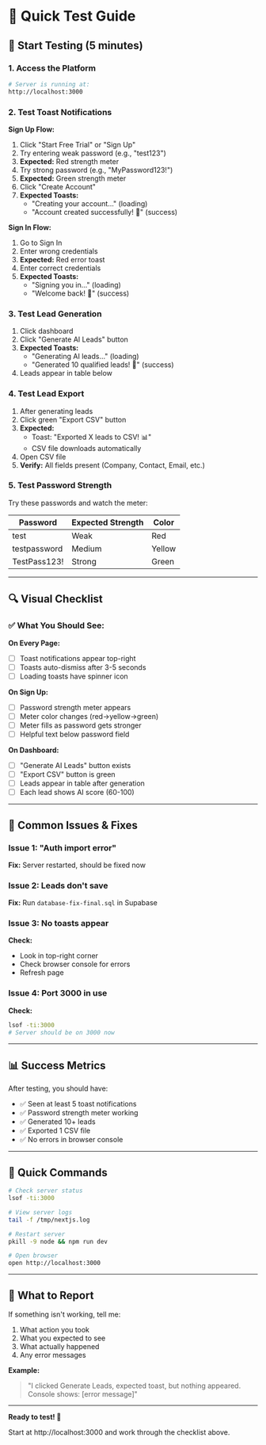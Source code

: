 # 🧪 Quick Test Guide

## 🚀 **Start Testing (5 minutes)**

### **1. Access the Platform**
```bash
# Server is running at:
http://localhost:3000
```

### **2. Test Toast Notifications**

**Sign Up Flow:**
1. Click "Start Free Trial" or "Sign Up"
2. Try entering weak password (e.g., "test123")
3. **Expected:** Red strength meter
4. Try strong password (e.g., "MyPassword123!")
5. **Expected:** Green strength meter
6. Click "Create Account"
7. **Expected Toasts:**
   - "Creating your account..." (loading)
   - "Account created successfully! 🎉" (success)

**Sign In Flow:**
1. Go to Sign In
2. Enter wrong credentials
3. **Expected:** Red error toast
4. Enter correct credentials
5. **Expected Toasts:**
   - "Signing you in..." (loading)
   - "Welcome back! 👋" (success)

### **3. Test Lead Generation**

1. Click dashboard
2. Click "Generate AI Leads" button
3. **Expected Toasts:**
   - "Generating AI leads..." (loading)
   - "Generated 10 qualified leads! 🎯" (success)
4. Leads appear in table below

### **4. Test Lead Export**

1. After generating leads
2. Click green "Export CSV" button
3. **Expected:**
   - Toast: "Exported X leads to CSV! 📊"
   - CSV file downloads automatically
4. Open CSV file
5. **Verify:** All fields present (Company, Contact, Email, etc.)

### **5. Test Password Strength**

Try these passwords and watch the meter:

| Password | Expected Strength | Color |
|----------|------------------|-------|
| test | Weak | Red |
| testpassword | Medium | Yellow |
| TestPass123! | Strong | Green |

---

## 🔍 **Visual Checklist**

### ✅ **What You Should See:**

**On Every Page:**
- [ ] Toast notifications appear top-right
- [ ] Toasts auto-dismiss after 3-5 seconds
- [ ] Loading toasts have spinner icon

**On Sign Up:**
- [ ] Password strength meter appears
- [ ] Meter color changes (red→yellow→green)
- [ ] Meter fills as password gets stronger
- [ ] Helpful text below password field

**On Dashboard:**
- [ ] "Generate AI Leads" button exists
- [ ] "Export CSV" button is green
- [ ] Leads appear in table after generation
- [ ] Each lead shows AI score (60-100)

---

## 🐛 **Common Issues & Fixes**

### **Issue 1: "Auth import error"**
**Fix:** Server restarted, should be fixed now

### **Issue 2: Leads don't save**
**Fix:** Run `database-fix-final.sql` in Supabase

### **Issue 3: No toasts appear**
**Check:**
- Look in top-right corner
- Check browser console for errors
- Refresh page

### **Issue 4: Port 3000 in use**
**Check:**
```bash
lsof -ti:3000
# Server should be on 3000 now
```

---

## 📊 **Success Metrics**

After testing, you should have:
- ✅ Seen at least 5 toast notifications
- ✅ Password strength meter working
- ✅ Generated 10+ leads
- ✅ Exported 1 CSV file
- ✅ No errors in browser console

---

## 🎯 **Quick Commands**

```bash
# Check server status
lsof -ti:3000

# View server logs
tail -f /tmp/nextjs.log

# Restart server
pkill -9 node && npm run dev

# Open browser
open http://localhost:3000
```

---

## 💬 **What to Report**

If something isn't working, tell me:
1. What action you took
2. What you expected to see
3. What actually happened
4. Any error messages

**Example:**
> "I clicked Generate Leads, expected toast, but nothing appeared. Console shows: [error message]"

---

**Ready to test! 🚀**

Start at http://localhost:3000 and work through the checklist above.
